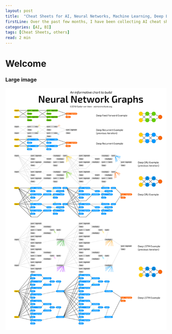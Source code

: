 ```yaml
---
layout: post
title:  "Cheat Sheets for AI, Neural Networks, Machine Learning, Deep Learning & Big Data"
firstLine: Over the past few months, I have been collecting AI cheat sheets...
categories: [AI, BI]
tags: [Cheat Sheets, others]
read: 2 min
---
```


# Welcome

### Large image

![AI-CheatSheet](/assets/img/ai-cheatsheet.png)